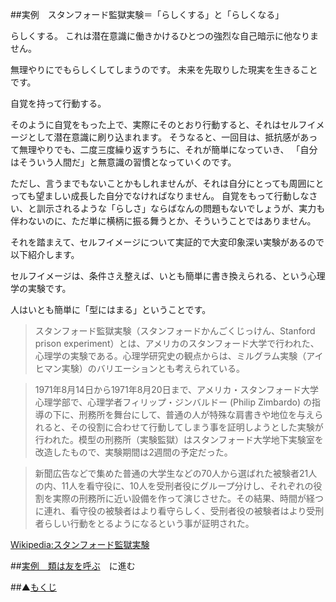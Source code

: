 ##実例　スタンフォード監獄実験＝「らしくする」と「らしくなる」

らしくする。
これは潜在意識に働きかけるひとつの強烈な自己暗示に他なりません。

無理やりにでもらしくしてしまうのです。
未来を先取りした現実を生きることです。

自覚を持って行動する。
					
そのように自覚をもった上で、実際にそのとおり行動すると、それはセルフイメージとして潜在意識に刷り込まれます。
そうなると、一回目は、抵抗感があって無理やりでも、二度三度繰り返すうちに、それが簡単になっていき、
「自分はそういう人間だ」と無意識の習慣となっていくのです。

ただし、言うまでもないことかもしれませんが、それは自分にとっても周囲にとっても望ましい成長した自分でなければなりません。
自覚をもって行動しなさい、と訓示されるような「らしさ」ならばなんの問題もないでしょうが、実力も伴わないのに、ただ単に横柄に振る舞うとか、そういうことではありません。

それを踏まえて、セルフイメージについて実証的で大変印象深い実験があるので以下紹介します。

セルフイメージは、条件さえ整えば、いとも簡単に書き換えられる、という心理学の実験です。

人はいとも簡単に「型にはまる」ということです。


>スタンフォード監獄実験（スタンフォードかんごくじっけん、Stanford prison experiment）とは、アメリカのスタンフォード大学で行われた、心理学の実験である。心理学研究史の観点からは、ミルグラム実験（アイヒマン実験）のバリエーションとも考えられている。

>1971年8月14日から1971年8月20日まで、アメリカ・スタンフォード大学心理学部で、心理学者フィリップ・ジンバルドー (Philip Zimbardo) の指導の下に、刑務所を舞台にして、普通の人が特殊な肩書きや地位を与えられると、その役割に合わせて行動してしまう事を証明しようとした実験が行われた。模型の刑務所（実験監獄）はスタンフォード大学地下実験室を改造したもので、実験期間は2週間の予定だった。

>新聞広告などで集めた普通の大学生などの70人から選ばれた被験者21人の内、11人を看守役に、10人を受刑者役にグループ分けし、それぞれの役割を実際の刑務所に近い設備を作って演じさせた。その結果、時間が経つに連れ、看守役の被験者はより看守らしく、受刑者役の被験者はより受刑者らしい行動をとるようになるという事が証明された。

[Wikipedia:スタンフォード監獄実験](http://ja.wikipedia.org/wiki/%E3%82%B9%E3%82%BF%E3%83%B3%E3%83%95%E3%82%A9%E3%83%BC%E3%83%89%E7%9B%A3%E7%8D%84%E5%AE%9F%E9%A8%93)

##[実例　類は友を呼ぶ](/contents/entry22/entry.html)　に進む

##▲[もくじ](/contents/a_index/entry.html)